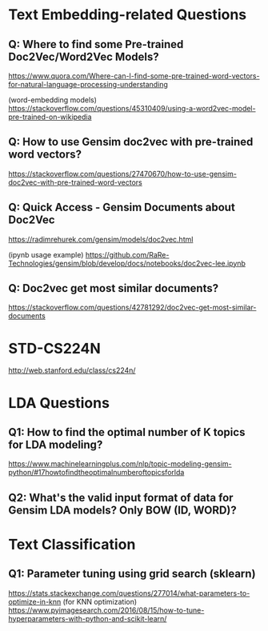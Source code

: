 # Text Embedding-related Questions

## Q: Where to find some Pre-trained Doc2Vec/Word2Vec Models? 

https://www.quora.com/Where-can-I-find-some-pre-trained-word-vectors-for-natural-language-processing-understanding

(word-embedding models) https://stackoverflow.com/questions/45310409/using-a-word2vec-model-pre-trained-on-wikipedia

## Q: How to use Gensim doc2vec with pre-trained word vectors?

https://stackoverflow.com/questions/27470670/how-to-use-gensim-doc2vec-with-pre-trained-word-vectors

## Q: Quick Access - Gensim Documents about Doc2Vec

https://radimrehurek.com/gensim/models/doc2vec.html

(ipynb usage example) https://github.com/RaRe-Technologies/gensim/blob/develop/docs/notebooks/doc2vec-lee.ipynb

## Q: Doc2vec get most similar documents?

https://stackoverflow.com/questions/42781292/doc2vec-get-most-similar-documents




# STD-CS224N

http://web.stanford.edu/class/cs224n/


# LDA Questions

## Q1: How to find the optimal number of K topics for LDA modeling?

https://www.machinelearningplus.com/nlp/topic-modeling-gensim-python/#17howtofindtheoptimalnumberoftopicsforlda

## Q2: What's the valid input format of data for Gensim LDA models? Only BOW (ID, WORD)?


# Text Classification

## Q1: Parameter tuning using grid search (sklearn)

https://stats.stackexchange.com/questions/277014/what-parameters-to-optimize-in-knn (for KNN optimization)
https://www.pyimagesearch.com/2016/08/15/how-to-tune-hyperparameters-with-python-and-scikit-learn/




